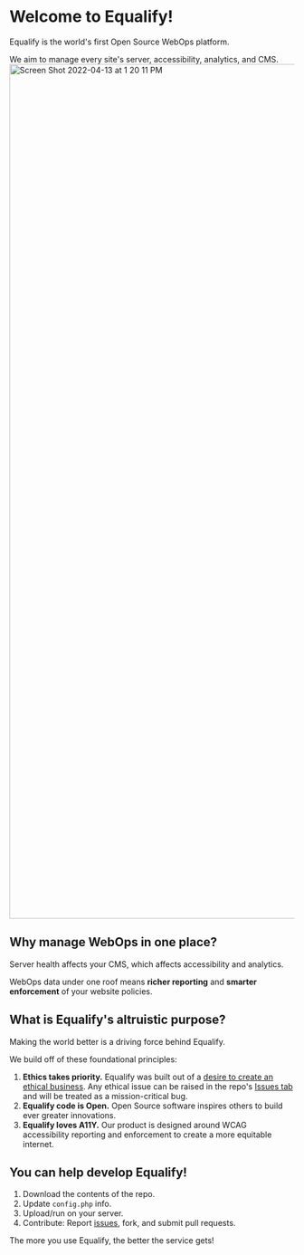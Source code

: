 # Welcome to Equalify!
Equalify is the world's first Open Source WebOps platform.

We aim to manage every site's server, accessibility, analytics, and CMS. 
<img width="1510" alt="Screen Shot 2022-04-13 at 1 20 11 PM" src="https://user-images.githubusercontent.com/46652/163245142-f9844463-ba06-466e-aac1-92e069d07994.png">

## Why manage WebOps in one place?
Server health affects your CMS, which affects accessibility and analytics.

WebOps data under one roof means **richer reporting** and **smarter enforcement** of your website policies.

## What is Equalify's altruistic purpose?
Making the world better is a driving force behind Equalify.

We build off of these foundational principles:
1. **Ethics takes priority.** Equalify was built out of a [desire to create an ethical business](https://bbertucc.notion.site/My-Ethical-Business-a55c25006c5c4b53b233df1f5c9df4da). Any ethical issue can be raised in the repo's [Issues tab](https://github.com/bbertucc/equalify/issues) and will be treated as a mission-critical bug.
2. **Equalify code is Open.** Open Source software inspires others to build ever greater innovations.
3. **Equalify loves A11Y.** Our product is designed around WCAG accessibility reporting and enforcement to create a more equitable internet.

## You can help develop Equalify!
1. Download the contents of the repo.
2. Update `config.php` info.
3. Upload/run on your server.
4. Contribute: Report [issues](https://github.com/bbertucc/equalify/issues), fork, and submit pull requests.

The more you use Equalify, the better the service gets!
